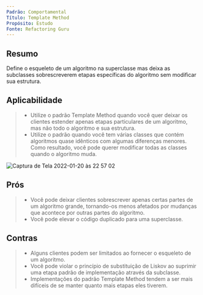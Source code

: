 ```yaml
---
Padrão: Comportamental
Título: Template Method
Propósito: Estudo
Fonte: Refactoring Guru
---
```


## Resumo
Define o esqueleto de um algoritmo na superclasse mas deixa as subclasses sobrescreverem etapas específicas do algoritmo sem modificar sua estrutura.

## Aplicabilidade
> * Utilize o padrão Template Method quando você quer deixar os clientes estender apenas etapas particulares de um algoritmo, mas não todo o algoritmo e sua estrutura.
> * Utilize o padrão quando você tem várias classes que contém algoritmos quase idênticos com algumas diferenças menores. Como resultado, você pode querer modificar todas as classes quando o algoritmo muda.

![Captura de Tela 2022-01-20 às 22 57 02](https://user-images.githubusercontent.com/24915267/150451813-c5763062-c436-410a-9c7e-307b2ca64a69.png)


## Prós
> * Você pode deixar clientes sobrescrever apenas certas partes de um algoritmo grande, tornando-os menos afetados por mudanças que acontece por outras partes do algoritmo.
> * Você pode elevar o código duplicado para uma superclasse.

## Contras
> * Alguns clientes podem ser limitados ao fornecer o esqueleto de um algoritmo.
> * Você pode violar o princípio de substituição de Liskov ao suprimir uma etapa padrão de implementação através da subclasse.
> * Implementações do padrão Template Method tendem a ser mais difíceis de se manter quanto mais etapas eles tiverem.
